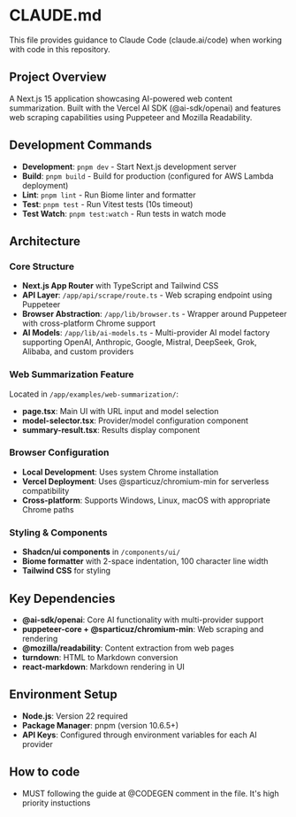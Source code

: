 # CLAUDE.md

This file provides guidance to Claude Code (claude.ai/code) when working with code in this repository.

## Project Overview

A Next.js 15 application showcasing AI-powered web content summarization. Built with the Vercel AI SDK (@ai-sdk/openai) and features web scraping capabilities using Puppeteer and Mozilla Readability.

## Development Commands

- **Development**: `pnpm dev` - Start Next.js development server
- **Build**: `pnpm build` - Build for production (configured for AWS Lambda deployment)
- **Lint**: `pnpm lint` - Run Biome linter and formatter
- **Test**: `pnpm test` - Run Vitest tests (10s timeout)
- **Test Watch**: `pnpm test:watch` - Run tests in watch mode

## Architecture

### Core Structure
- **Next.js App Router** with TypeScript and Tailwind CSS
- **API Layer**: `/app/api/scrape/route.ts` - Web scraping endpoint using Puppeteer
- **Browser Abstraction**: `/app/lib/browser.ts` - Wrapper around Puppeteer with cross-platform Chrome support
- **AI Models**: `/app/lib/ai-models.ts` - Multi-provider AI model factory supporting OpenAI, Anthropic, Google, Mistral, DeepSeek, Grok, Alibaba, and custom providers

### Web Summarization Feature
Located in `/app/examples/web-summarization/`:
- **page.tsx**: Main UI with URL input and model selection
- **model-selector.tsx**: Provider/model configuration component  
- **summary-result.tsx**: Results display component

### Browser Configuration
- **Local Development**: Uses system Chrome installation
- **Vercel Deployment**: Uses @sparticuz/chromium-min for serverless compatibility
- **Cross-platform**: Supports Windows, Linux, macOS with appropriate Chrome paths

### Styling & Components
- **Shadcn/ui components** in `/components/ui/`
- **Biome formatter** with 2-space indentation, 100 character line width
- **Tailwind CSS** for styling

## Key Dependencies

- **@ai-sdk/openai**: Core AI functionality with multi-provider support
- **puppeteer-core + @sparticuz/chromium-min**: Web scraping and rendering
- **@mozilla/readability**: Content extraction from web pages
- **turndown**: HTML to Markdown conversion
- **react-markdown**: Markdown rendering in UI

## Environment Setup

- **Node.js**: Version 22 required
- **Package Manager**: pnpm (version 10.6.5+)
- **API Keys**: Configured through environment variables for each AI provider

## How to code

- MUST following the guide at @CODEGEN comment in the file. It's high priority instuctions